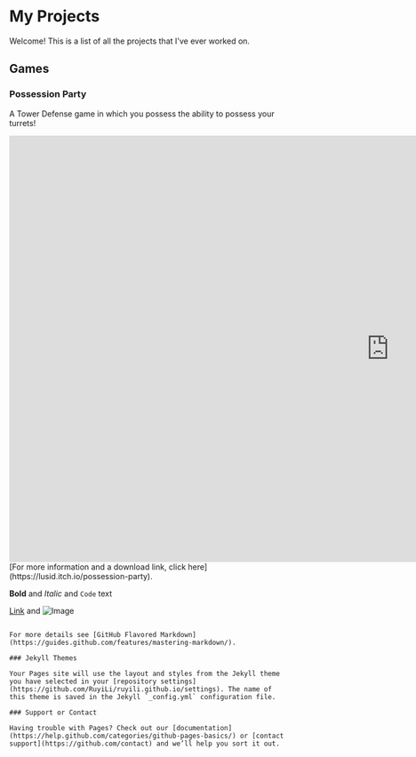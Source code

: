# My Projects

Welcome! This is a list of all the projects that I've ever worked on.

## Games

### Possession Party
A Tower Defense game in which you possess the ability to possess your turrets!
<iframe src="https://ruyili.github.io/jekyll-slideshow/slides/possessionparty" width="1366px" height="768px" style="border: none;"></iframe>
[For more information and a download link, click here](https://lusid.itch.io/possession-party).

**Bold** and _Italic_ and `Code` text

[Link](url) and ![Image](src)
```

For more details see [GitHub Flavored Markdown](https://guides.github.com/features/mastering-markdown/).

### Jekyll Themes

Your Pages site will use the layout and styles from the Jekyll theme you have selected in your [repository settings](https://github.com/RuyiLi/ruyili.github.io/settings). The name of this theme is saved in the Jekyll `_config.yml` configuration file.

### Support or Contact

Having trouble with Pages? Check out our [documentation](https://help.github.com/categories/github-pages-basics/) or [contact support](https://github.com/contact) and we’ll help you sort it out.
